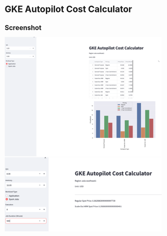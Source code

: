 # GKE Autopilot Cost Calculator

## Screenshot

![](images/2023-09-12-11-43-22.png)
![](images/2023-09-12-15-24-31.png)
